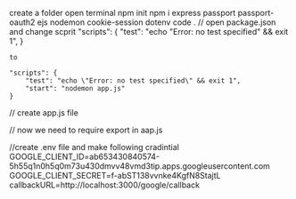 create a folder
open terminal
npm init
npm i express passport  passport-oauth2 ejs nodemon cookie-session dotenv
code .
// open package.json and change scprit
    "scripts": {
        "test": "echo \"Error: no test specified\" && exit 1",
    } 

    to

    "scripts": {
        "test": "echo \"Error: no test specified\" && exit 1",
        "start": "nodemon app.js"
    }

// create app.js file

// now we need to require export in aap.js 


//create .env file and make following cradintial
GOOGLE_CLIENT_ID=ab653430840574-5h55q1n0h5q0m73u430dmvv48vmd3tip.apps.googleusercontent.com
GOOGLE_CLIENT_SECRET=f-abST138vvnke4KgfN8StajtL
callbackURL=http://localhost:3000/google/callback